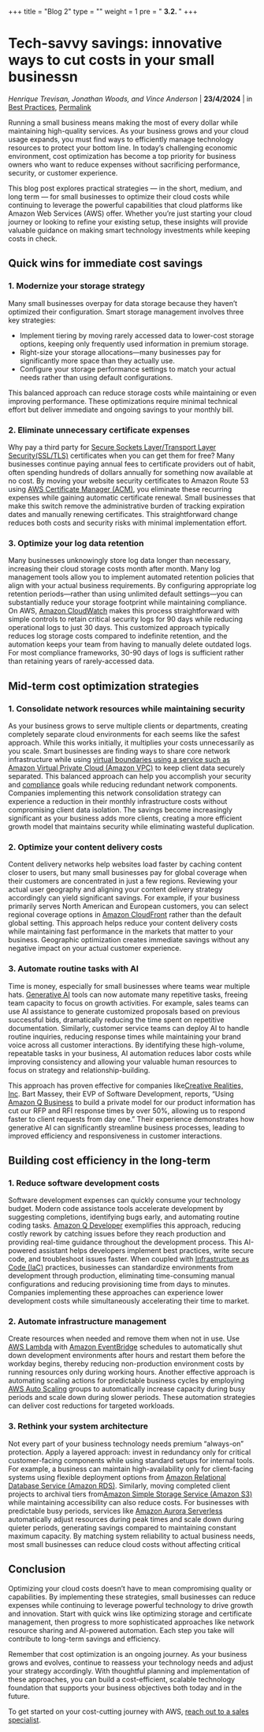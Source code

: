 +++
title = "Blog 2"
type = ""
weight = 1
pre = " <b> 3.2. </b> "
+++

# **Tech-savvy savings: innovative ways to cut costs in your small businessn**

*Henrique Trevisan, Jonathan Woods, and Vince Anderson* | **23/4/2024** | in [Best Practices](https://aws.amazon.com/blogs/smb/category/post-types/best-practices/), [Permalink](https://aws.amazon.com/blogs/smb/tech-savvy-savings-innovative-ways-to-cut-costs-in-your-small-business/)

Running a small business means making the most of every dollar while maintaining high-quality services. As your business grows and your cloud usage expands, you must find ways to efficiently manage technology resources to protect your bottom line. In today’s challenging economic environment, cost optimization has become a top priority for business owners who want to reduce expenses without sacrificing performance, security, or customer experience.

This blog post explores practical strategies — in the short, medium, and long term — for small businesses to optimize their cloud costs while continuing to leverage the powerful capabilities that cloud platforms like Amazon Web Services (AWS) offer. Whether you’re just starting your cloud journey or looking to refine your existing setup, these insights will provide valuable guidance on making smart technology investments while keeping costs in check.

## Quick wins for immediate cost savings
### 1. Modernize your storage strategy

Many small businesses overpay for data storage because they haven’t optimized their configuration. Smart storage management involves three key strategies:

- Implement tiering by moving rarely accessed data to lower-cost storage options, keeping only frequently used information in premium storage.
- Right-size your storage allocations—many businesses pay for significantly more space than they actually use.
- Configure your storage performance settings to match your actual needs rather than using default configurations.

This balanced approach can reduce storage costs while maintaining or even improving performance. These optimizations require minimal technical effort but deliver immediate and ongoing savings to your monthly bill.

### 2. Eliminate unnecessary certificate expenses

Why pay a third party for [Secure Sockets Layer/Transport Layer Security(SSL/TLS)](https://aws.amazon.com/what-is/ssl-certificate/) certificates when you can get them for free? Many businesses continue paying annual fees to certificate providers out of habit, often spending hundreds of dollars annually for something now available at no cost. By moving your website security certificates to Amazon Route 53 using [AWS Certificate Manager (ACM)](https://aws.amazon.com/certificate-manager/), you eliminate these recurring expenses while gaining automatic certificate renewal. Small businesses that make this switch remove the administrative burden of tracking expiration dates and manually renewing certificates. This straightforward change reduces both costs and security risks with minimal implementation effort.

### 3. Optimize your log data retention

Many businesses unknowingly store log data longer than necessary, increasing their cloud storage costs month after month. Many log management tools allow you to implement automated retention policies that align with your actual business requirements. By configuring appropriate log retention periods—rather than using unlimited default settings—you can substantially reduce your storage footprint while maintaining compliance. On AWS, [Amazon CloudWatch](https://aws.amazon.com/cloudwatch/) makes this process straightforward with simple controls to retain critical security logs for 90 days while reducing operational logs to just 30 days. This customized approach typically reduces log storage costs compared to indefinite retention, and the automation keeps your team from having to manually delete outdated logs. For most compliance frameworks, 30-90 days of logs is sufficient rather than retaining years of rarely-accessed data.

## Mid-term cost optimization strategies
### 1. Consolidate network resources while maintaining security

As your business grows to serve multiple clients or departments, creating completely separate cloud environments for each seems like the safest approach. While this works initially, it multiplies your costs unnecessarily as you scale. Smart businesses are finding ways to share core network infrastructure while using [virtual boundaries using a service such as Amazon Virtual Private Cloud (Amazon VPC)](https://docs.aws.amazon.com/vpc/latest/userguide/what-is-amazon-vpc.html) to keep client data securely separated. This balanced approach can help you accomplish your security and [compliance](https://aws.amazon.com/compliance/) goals while reducing redundant network components. Companies implementing this network consolidation strategy can experience a reduction in their monthly infrastructure costs without compromising client data isolation. The savings become increasingly significant as your business adds more clients, creating a more efficient growth model that maintains security while eliminating wasteful duplication.

### 2. Optimize your content delivery costs

Content delivery networks help websites load faster by caching content closer to users, but many small businesses pay for global coverage when their customers are concentrated in just a few regions. Reviewing your actual user geography and aligning your content delivery strategy accordingly can yield significant savings. For example, if your business primarily serves North American and European customers, you can select regional coverage options in [Amazon CloudFront](https://aws.amazon.com/cloudfront/) rather than the default global setting. This approach helps reduce your content delivery costs while maintaining fast performance in the markets that matter to your business. Geographic optimization creates immediate savings without any negative impact on your actual customer experience.

### 3. Automate routine tasks with AI

Time is money, especially for small businesses where teams wear multiple hats. [Generative AI](https://aws.amazon.com/developer/generative-ai/) tools can now automate many repetitive tasks, freeing team capacity to focus on growth activities. For example, sales teams can use AI assistance to generate customized proposals based on previous successful bids, dramatically reducing the time spent on repetitive documentation. Similarly, customer service teams can deploy AI to handle routine inquiries, reducing response times while maintaining your brand voice across all customer interactions. By identifying these high-volume, repeatable tasks in your business, AI automation reduces labor costs while improving consistency and allowing your valuable human resources to focus on strategy and relationship-building.

This approach has proven effective for companies like[Creative Realities, Inc](https://cri.com/). Bart Massey, their EVP of Software Development, reports, “Using [Amazon Q Business](https://aws.amazon.com/q/) to build a private model for our product information has cut our RFP and RFI response times by over 50%, allowing us to respond faster to client requests from day one.” Their experience demonstrates how generative AI can significantly streamline business processes, leading to improved efficiency and responsiveness in customer interactions.

## Building cost efficiency in the long-term
### 1. Reduce software development costs

Software development expenses can quickly consume your technology budget. Modern code assistance tools accelerate development by suggesting completions, identifying bugs early, and automating routine coding tasks. [Amazon Q Developer](https://aws.amazon.com/q/developer/) exemplifies this approach, reducing costly rework by catching issues before they reach production and providing real-time guidance throughout the development process. This AI-powered assistant helps developers implement best practices, write secure code, and troubleshoot issues faster. When coupled with [Infrastructure as Code (IaC)](https://aws.amazon.com/what-is/iac/) practices, businesses can standardize environments from development through production, eliminating time-consuming manual configurations and reducing provisioning time from days to minutes. Companies implementing these approaches can experience lower development costs while simultaneously accelerating their time to market.

### 2. Automate infrastructure management

Create resources when needed and remove them when not in use. Use [AWS Lambda](https://aws.amazon.com/pm/lambda/) with  [Amazon EventBridge](https://aws.amazon.com/pm/eventbridge/) schedules to automatically shut down development environments after hours and restart them before the workday begins, thereby reducing non-production environment costs by running resources only during working hours. Another effective approach is automating scaling actions for predictable business cycles by employing [AWS Auto Scaling](https://aws.amazon.com/autoscaling/) groups to automatically increase capacity during busy periods and scale down during slower periods. These automation strategies can deliver cost reductions for targeted workloads.

### 3. Rethink your system architecture

Not every part of your business technology needs premium “always-on” protection. Apply a layered approach: invest in redundancy only for critical customer-facing components while using standard setups for internal tools. For example, a business can maintain high-availability only for client-facing systems using flexible deployment options from [Amazon Relational Database Service (Amazon RDS)](https://aws.amazon.com/rds/). Similarly, moving completed client projects to archival tiers from[Amazon Simple Storage Service (Amazon S3)](https://aws.amazon.com/s3/) while maintaining accessibility can also reduce costs. For businesses with predictable busy periods, services like [Amazon Aurora Serverless](https://aws.amazon.com/rds/aurora/serverless/) automatically adjust resources during peak times and scale down during quieter periods, generating savings compared to maintaining constant maximum capacity. By matching system reliability to actual business needs, most small businesses can reduce cloud costs without affecting critical

## Conclusion

Optimizing your cloud costs doesn’t have to mean compromising quality or capabilities. By implementing these strategies, small businesses can reduce expenses while continuing to leverage powerful technology to drive growth and innovation. Start with quick wins like optimizing storage and certificate management, then progress to more sophisticated approaches like network resource sharing and AI-powered automation. Each step you take will contribute to long-term savings and efficiency.

Remember that cost optimization is an ongoing journey. As your business grows and evolves, continue to reassess your technology needs and adjust your strategy accordingly. With thoughtful planning and implementation of these approaches, you can build a cost-efficient, scalable technology foundation that supports your business objectives both today and in the future.

To get started on your cost-cutting journey with AWS, [reach out to a sales specialist](https://aws.amazon.com/contact-us/).